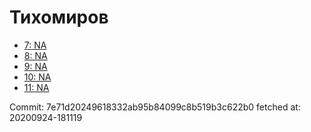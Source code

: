 # Тихомиров
- [7: NA](7.md)
- [8: NA](8.md)
- [9: NA](9.md)
- [10: NA](10.md)
- [11: NA](11.md)

Commit: 7e71d20249618332ab95b84099c8b519b3c622b0
 fetched at: 20200924-181119
